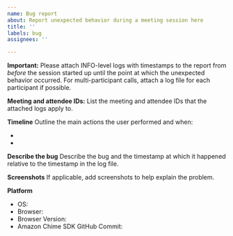 ```yaml
---
name: Bug report
about: Report unexpected behavior during a meeting session here
title: ''
labels: bug
assignees: ''

---
```


**Important:** Please attach INFO-level logs with timestamps to the report from *before* the session started up until the point at which the unexpected behavior occurred. For multi-participant calls, attach a log file for each participant if possible.

**Meeting and attendee IDs:**
List the meeting and attendee IDs that the attached logs apply to.

**Timeline**
Outline the main actions the user performed and when:

* <timestamp> <action>
* <timestamp> <action>

**Describe the bug**
Describe the bug and the timestamp at which it happened relative to the timestamp in the log file.

**Screenshots**
If applicable, add screenshots to help explain the problem.

**Platform**
 - OS: 
 - Browser: 
 - Browser Version: 
 - Amazon Chime SDK GitHub Commit: 
